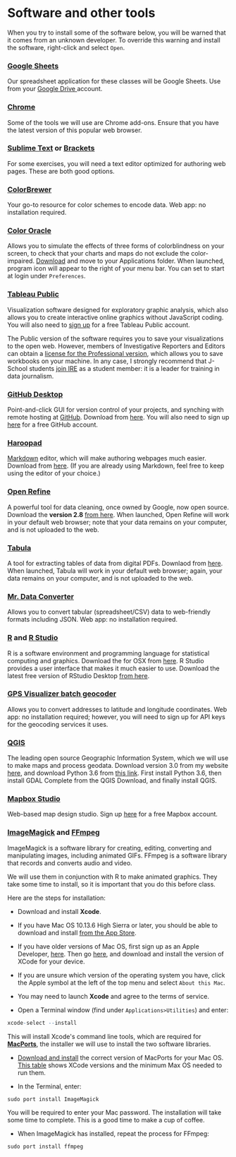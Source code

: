 # Software and other tools

When you try to install some of the software below, you will be warned that it comes from an unknown developer. To override this warning and install the software, right-click and select `Open`.

### [Google Sheets](https://www.google.com/sheets/about/)
Our spreadsheet application for these classes will be Google Sheets. Use from your [Google Drive ](https://drive.google.com/)account.

### [Chrome](https://www.google.com/chrome/)

Some of the tools we will use are Chrome add-ons. Ensure that you have the latest version of this popular web browser.

### [Sublime Text](https://www.sublimetext.com/) or [Brackets](http://brackets.io/)

For some exercises, you will need a text editor optimized for authoring web pages. These are both good options.

### [ColorBrewer](http://colorbrewer2.org/)
Your go-to resource for color schemes to encode data. Web app: no installation required.

### [Color Oracle](https://colororacle.org/)
Allows you to simulate the effects of three forms of colorblindness on your screen, to check that your charts and maps do not exclude the color-impaired. [Download](https://colororacle.org/index.html) and move to your Applications folder. When launched, program icon will appear to the right of your menu bar. You can set to start at login under `Preferences`.

### [Tableau Public](https://public.tableau.com/s/)
Visualization software designed for exploratory graphic analysis, which also allows you to create interactive online graphics without JavaScript coding. You will also need to [sign up](https://public.tableausoftware.com/auth/signup) for a free Tableau Public account.

The Public version of the software requires you to save your visualizations to the open web. However, members of Investigative Reporters and Editors can obtain a [license for the Professional version](https://www.ire.org/blog/ire-news/2013/06/20/tableau-makes-its-desktop-software-free-ire-member/), which allows you to save workbooks on your machine. In any case, I strongly recommend that J-School students [join IRE](https://www.ire.org/membership/apply/) as a student member: it is a leader for training in data journalism.

### [GitHub Desktop](https://desktop.github.com/)

Point-and-click GUI for version control of your projects, and synching with remote hosting at [GitHub](https://github.com/). Download from [here](https://desktop.github.com/). You will also need to sign up [here](https://github.com/) for a free GitHub account.

### [Haroopad](http://pad.haroopress.com/)

[Markdown](https://en.wikipedia.org/wiki/Markdown) editor, which will make authoring webpages much easier. Download from [here](http://pad.haroopress.com/user.html). (If you are already using Markdown, feel free to keep using the editor of your choice.)

### [Open Refine](http://openrefine.org/)
A powerful tool for data cleaning, once owned by Google, now open source. Download the **version 2.8** [from here](http://openrefine.org/download.html). When launched, Open Refine will work in your default web browser; note that your data remains on your computer, and is not uploaded to the web.

### [Tabula](https://tabula.technology/)
A tool for extracting tables of data from digital PDFs. Downlaod from [here](https://tabula.technology/). When launched, Tabula will work in your default web browser; again, your data remains on your computer, and is not uploaded to the web.

### [Mr. Data Converter](https://shancarter.github.io/mr-data-converter/)
Allows you to convert tabular (spreadsheet/CSV) data to web-friendly formats including JSON. Web app: no installation required.

### [R](https://www.r-project.org/) and [R Studio](https://www.rstudio.com/)
R is a software environment and programming language for statistical computing and graphics. Download the for OSX from [here](https://cran.rstudio.com/). R Studio provides a user interface that makes it much easier to use. Download the latest free version of RStudio Desktop [from here](https://www.rstudio.com/products/rstudio/download/).

### [GPS Visualizer batch geocoder](http://www.gpsvisualizer.com/geocoder/)
Allows you to convert addresses to latitude and longitude coordinates. Web app: no installation required; however, you will need to sign up for API keys for the geocoding services it uses.

### [QGIS](https://qgis.org/en/site/)
The leading open source Geographic Information System, which we will use to make maps and process geodata. Download version 3.0 from my website [here](https://peteraldhous.com/QGIS-macOS-3.0.3-1.dmg), and download Python 3.6 from [this link](https://www.python.org/ftp/python/3.6.5/python-3.6.5-macosx10.9.pkg). First install Python 3.6, then install GDAL Complete from the QGIS Download, and finally install QGIS.

### [Mapbox Studio](https://www.mapbox.com/mapbox-studio/)

Web-based map design studio. Sign up [here](https://www.mapbox.com/signup/) for a free Mapbox account.

### [ImageMagick](https://imagemagick.org/script/index.php) and [FFmpeg](https://ffmpeg.org/)

ImageMagick is a software library for creating, editing, converting and manipulating images, including animated GIFs. FFmpeg is a software library that records and converts audio and video.

We will use them in conjunction with R to make animated graphics. They take some time to install, so it is important that you do this before class.

Here are the steps for installation:

 - Download and install **Xcode**.
  - If you have Mac OS 10.13.6 High Sierra or later, you should be able to download and install [from the App Store](https://itunes.apple.com/us/app/xcode/id497799835?ls=1&mt=12). 
  - If you have older versions of Mac OS, first sign up as an Apple Developer, [here](https://developer.apple.com/programs/enroll/). Then go [here](https://developer.apple.com/download/more/), and download and install the version of XCode for your device.
  - If you are unsure which version of the operating system you have, click the Apple symbol at the left of the top menu and select `About this Mac`.
  - You may need to launch **Xcode**  and agree to the terms of service.

 - Open a Terminal window (find under `Applications>Utilities`) and enter:
 ```R
xcode-select --install
 ```
 This will install Xcode's command line tools, which are required for [**MacPorts**](https://www.macports.org/), the installer we will use to install the two software libraries.
 - [Download and install](https://www.macports.org/install.php) the correct version of MacPorts for your Mac OS. [This table](https://en.wikipedia.org/wiki/Xcode#Version_comparison_table) shows XCode versions and the minimum Max OS needed to run them.

 - In the Terminal, enter: 
 ```R
 sudo port install ImageMagick
 ```
 You will be required to enter your Mac password. The installation will take some time to complete. This is a good time to make a cup of coffee.
 - When ImageMagick has installed, repeat the process for FFmpeg:
  ```R
 sudo port install ffmpeg
 ```







